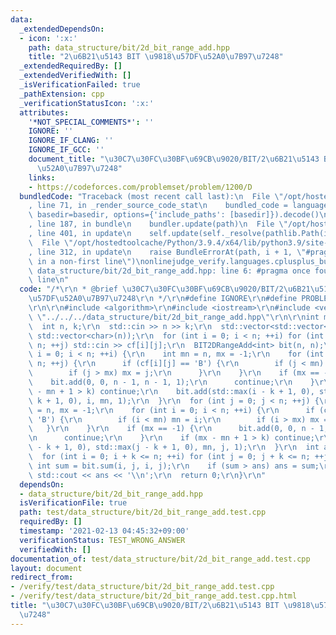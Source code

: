 ```yaml
---
data:
  _extendedDependsOn:
  - icon: ':x:'
    path: data_structure/bit/2d_bit_range_add.hpp
    title: "2\u6B21\u5143 BIT \u9818\u57DF\u52A0\u7B97\u7248"
  _extendedRequiredBy: []
  _extendedVerifiedWith: []
  _isVerificationFailed: true
  _pathExtension: cpp
  _verificationStatusIcon: ':x:'
  attributes:
    '*NOT_SPECIAL_COMMENTS*': ''
    IGNORE: ''
    IGNORE_IF_CLANG: ''
    IGNORE_IF_GCC: ''
    document_title: "\u30C7\u30FC\u30BF\u69CB\u9020/BIT/2\u6B21\u5143 BIT \u9818\u57DF\
      \u52A0\u7B97\u7248"
    links:
    - https://codeforces.com/problemset/problem/1200/D
  bundledCode: "Traceback (most recent call last):\n  File \"/opt/hostedtoolcache/Python/3.9.4/x64/lib/python3.9/site-packages/onlinejudge_verify/documentation/build.py\"\
    , line 71, in _render_source_code_stat\n    bundled_code = language.bundle(stat.path,\
    \ basedir=basedir, options={'include_paths': [basedir]}).decode()\n  File \"/opt/hostedtoolcache/Python/3.9.4/x64/lib/python3.9/site-packages/onlinejudge_verify/languages/cplusplus.py\"\
    , line 187, in bundle\n    bundler.update(path)\n  File \"/opt/hostedtoolcache/Python/3.9.4/x64/lib/python3.9/site-packages/onlinejudge_verify/languages/cplusplus_bundle.py\"\
    , line 401, in update\n    self.update(self._resolve(pathlib.Path(included), included_from=path))\n\
    \  File \"/opt/hostedtoolcache/Python/3.9.4/x64/lib/python3.9/site-packages/onlinejudge_verify/languages/cplusplus_bundle.py\"\
    , line 312, in update\n    raise BundleErrorAt(path, i + 1, \"#pragma once found\
    \ in a non-first line\")\nonlinejudge_verify.languages.cplusplus_bundle.BundleErrorAt:\
    \ data_structure/bit/2d_bit_range_add.hpp: line 6: #pragma once found in a non-first\
    \ line\n"
  code: "/*\r\n * @brief \u30C7\u30FC\u30BF\u69CB\u9020/BIT/2\u6B21\u5143 BIT \u9818\
    \u57DF\u52A0\u7B97\u7248\r\n */\r\n#define IGNORE\r\n#define PROBLEM \"https://codeforces.com/problemset/problem/1200/D\"\
    \r\n\r\n#include <algorithm>\r\n#include <iostream>\r\n#include <vector>\r\n#include\
    \ \"../../../data_structure/bit/2d_bit_range_add.hpp\"\r\n\r\nint main() {\r\n\
    \  int n, k;\r\n  std::cin >> n >> k;\r\n  std::vector<std::vector<char>> cf(n,\
    \ std::vector<char>(n));\r\n  for (int i = 0; i < n; ++i) for (int j = 0; j <\
    \ n; ++j) std::cin >> cf[i][j];\r\n  BIT2DRangeAdd<int> bit(n, n);\r\n  for (int\
    \ i = 0; i < n; ++i) {\r\n    int mn = n, mx = -1;\r\n    for (int j = 0; j <\
    \ n; ++j) {\r\n      if (cf[i][j] == 'B') {\r\n        if (j < mn) mn = j;\r\n\
    \        if (j > mx) mx = j;\r\n      }\r\n    }\r\n    if (mx == -1) {\r\n  \
    \    bit.add(0, 0, n - 1, n - 1, 1);\r\n      continue;\r\n    }\r\n    if (mx\
    \ - mn + 1 > k) continue;\r\n    bit.add(std::max(i - k + 1, 0), std::max(mx -\
    \ k + 1, 0), i, mn, 1);\r\n  }\r\n  for (int j = 0; j < n; ++j) {\r\n    int mn\
    \ = n, mx = -1;\r\n    for (int i = 0; i < n; ++i) {\r\n      if (cf[i][j] ==\
    \ 'B') {\r\n        if (i < mn) mn = i;\r\n        if (i > mx) mx = i;\r\n   \
    \   }\r\n    }\r\n    if (mx == -1) {\r\n      bit.add(0, 0, n - 1, n - 1, 1);\r\
    \n      continue;\r\n    }\r\n    if (mx - mn + 1 > k) continue;\r\n    bit.add(std::max(mx\
    \ - k + 1, 0), std::max(j - k + 1, 0), mn, j, 1);\r\n  }\r\n  int ans = 0;\r\n\
    \  for (int i = 0; i + k <= n; ++i) for (int j = 0; j + k <= n; ++j) {\r\n   \
    \ int sum = bit.sum(i, j, i, j);\r\n    if (sum > ans) ans = sum;\r\n  }\r\n \
    \ std::cout << ans << '\\n';\r\n  return 0;\r\n}\r\n"
  dependsOn:
  - data_structure/bit/2d_bit_range_add.hpp
  isVerificationFile: true
  path: test/data_structure/bit/2d_bit_range_add.test.cpp
  requiredBy: []
  timestamp: '2021-02-13 04:45:32+09:00'
  verificationStatus: TEST_WRONG_ANSWER
  verifiedWith: []
documentation_of: test/data_structure/bit/2d_bit_range_add.test.cpp
layout: document
redirect_from:
- /verify/test/data_structure/bit/2d_bit_range_add.test.cpp
- /verify/test/data_structure/bit/2d_bit_range_add.test.cpp.html
title: "\u30C7\u30FC\u30BF\u69CB\u9020/BIT/2\u6B21\u5143 BIT \u9818\u57DF\u52A0\u7B97\
  \u7248"
---
```

